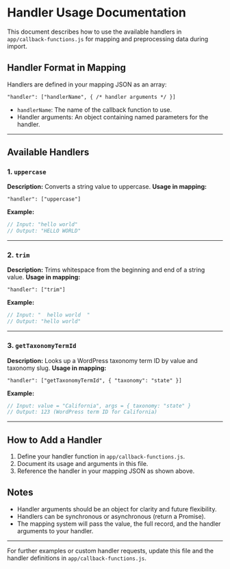 # Handler Usage Documentation

This document describes how to use the available handlers in `app/callback-functions.js` for mapping and preprocessing data during import.

## Handler Format in Mapping

Handlers are defined in your mapping JSON as an array:

```
"handler": ["handlerName", { /* handler arguments */ }]
```

- `handlerName`: The name of the callback function to use.
- Handler arguments: An object containing named parameters for the handler.

---

## Available Handlers

### 1. `uppercase`
**Description:** Converts a string value to uppercase.
**Usage in mapping:**
```
"handler": ["uppercase"]
```
**Example:**
```js
// Input: "hello world"
// Output: "HELLO WORLD"
```

---

### 2. `trim`
**Description:** Trims whitespace from the beginning and end of a string value.
**Usage in mapping:**
```
"handler": ["trim"]
```
**Example:**
```js
// Input: "  hello world  "
// Output: "hello world"
```

---

### 3. `getTaxonomyTermId`
**Description:** Looks up a WordPress taxonomy term ID by value and taxonomy slug.
**Usage in mapping:**
```
"handler": ["getTaxonomyTermId", { "taxonomy": "state" }]
```
**Example:**
```js
// Input: value = "California", args = { taxonomy: "state" }
// Output: 123 (WordPress term ID for California)
```

---

## How to Add a Handler

1. Define your handler function in `app/callback-functions.js`.
2. Document its usage and arguments in this file.
3. Reference the handler in your mapping JSON as shown above.

## Notes
- Handler arguments should be an object for clarity and future flexibility.
- Handlers can be synchronous or asynchronous (return a Promise).
- The mapping system will pass the value, the full record, and the handler arguments to your handler.

---

For further examples or custom handler requests, update this file and the handler definitions in `app/callback-functions.js`.
